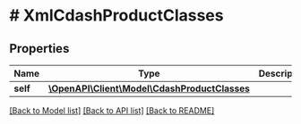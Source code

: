 # # XmlCdashProductClasses

## Properties

Name | Type | Description | Notes
------------ | ------------- | ------------- | -------------
**self** | [**\OpenAPI\Client\Model\CdashProductClasses**](CdashProductClasses.md) |  | [optional]

[[Back to Model list]](../../README.md#models) [[Back to API list]](../../README.md#endpoints) [[Back to README]](../../README.md)
